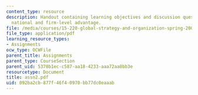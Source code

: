 ```yaml
---
content_type: resource
description: Handout containing learning objectives and discussion questions on linking
  national and firm-level advantage.
file: /media/courses/15-220-global-strategy-and-organization-spring-2008/092ba2cb877f46f40970bb77dc0eaaab_assn2.pdf
file_type: application/pdf
learning_resource_types:
- Assignments
ocw_type: OCWFile
parent_title: Assignments
parent_type: CourseSection
parent_uid: 5378b1ec-c587-aa18-4233-aaa72aa8bb3e
resourcetype: Document
title: assn2.pdf
uid: 092ba2cb-877f-46f4-0970-bb77dc0eaaab
---
```

